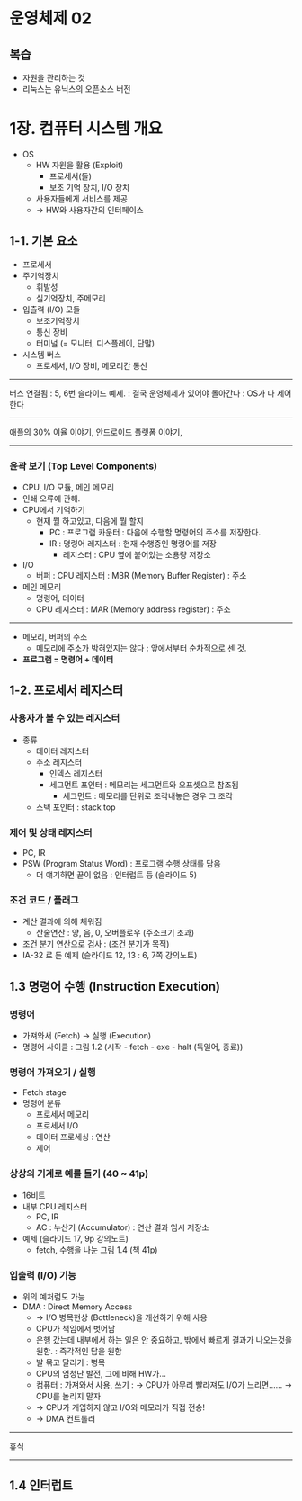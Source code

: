 운영체제 02
===========

복습
----

-	자원을 관리하는 것
-	리눅스는 유닉스의 오픈소스 버전

1장. 컴퓨터 시스템 개요
=======================

-	OS
	-	HW 자원을 활용 (Exploit)
		-	프로세서(들)
		-	보조 기억 장치, I/O 장치
	-	사용자들에게 서비스를 제공
	-	→ HW와 사용자간의 인터페이스

1-1. 기본 요소
--------------

-	프로세서
-	주기억장치
	-	휘발성
	-	실기억장치, 주메모리
-	입출력 (I/O) 모듈
	-	보조기억장치
	-	통신 장비
	-	터미널 (= 모니터, 디스플레이, 단말)
-	시스템 버스
	-	프로세서, I/O 장비, 메모리간 통신

---

버스 연결됨 : 5, 6번 슬라이드 예제. : 결국 운영체제가 있어야 돌아간다 : OS가 다 제어한다

---

애플의 30% 이율 이야기, 안드로이드 플랫폼 이야기,

---

### 윤곽 보기 (Top Level Components)

-	CPU, I/O 모듈, 메인 메모리
-	인쇄 오류에 관해.
-	CPU에서 기억하기
	-	현재 뭘 하고있고, 다음에 뭘 할지
		-	PC : 프로그램 카운터 : 다음에 수행할 명령어의 주소를 저장한다.
		-	IR : 명령어 레지스터 : 현재 수행중인 명령어를 저장
			-	레지스터 : CPU 옆에 붙어있는 소용량 저장소
-	I/O
	-	버퍼 : CPU 레지스터 : MBR (Memory Buffer Register) : 주소
-	메인 메모리
	-	명령어, 데이터
	-	CPU 레지스터 : MAR (Memory address register) : 주소

---

-	메모리, 버퍼의 주소
	-	메모리에 주소가 박혀있지는 않다 : 앞에서부터 순차적으로 센 것.
-	**프로그램 = 명령어 + 데이터**

1-2. 프로세서 레지스터
----------------------

### 사용자가 볼 수 있는 레지스터

-	종류
	-	데이터 레지스터
	-	주소 레지스터
		-	인덱스 레지스터
		-	세그먼트 포인터 : 메모리는 세그먼트와 오프셋으로 참조됨
			-	세그먼트 : 메모리를 단위로 조각내놓은 경우 그 조각
	-	스택 포인터 : stack top

### 제어 및 상태 레지스터

-	PC, IR
-	PSW (Program Status Word) : 프로그램 수행 상태를 담음
	-	더 얘기하면 끝이 없음 : 인터럽트 등 (슬라이드 5)

### 조건 코드 / 플래그

-	계산 결과에 의해 채워짐
	-	산술연산 : 양, 음, 0, 오버플로우 (주소크기 초과)
-	조건 분기 연산으로 검사 : (조건 분기가 목적)
-	IA-32 로 든 예제 (슬라이드 12, 13 : 6, 7쪽 강의노트)

1.3 명령어 수행 (Instruction Execution)
---------------------------------------

### 명령어

-	가져와서 (Fetch) → 실행 (Execution)
-	명령어 사이클 : 그림 1.2 (시작 - fetch - exe - halt (독일어, 종료))

### 명령어 가져오기 / 실행

-	Fetch stage
-	명령어 분류
	-	프로세서 메모리
	-	프로세서 I/O
	-	데이터 프로세싱 : 연산
	-	제어

### 상상의 기계로 예를 들기 (40 ~ 41p)

-	16비트
-	내부 CPU 레지스터
	-	PC, IR
	-	AC : 누산기 (Accumulator) : 연산 결과 임시 저장소
-	예제 (슬라이드 17, 9p 강의노트)
	-	fetch, 수행을 나눈 그림 1.4 (책 41p)

### 입출력 (I/O) 기능

-	위의 예처럼도 가능
-	DMA : Direct Memory Access
	-	→ I/O 병목현상 (Bottleneck)을 개선하기 위해 사용
	-	CPU가 책임에서 벗어남
	-	은행 갔는데 내부에서 하는 일은 안 중요하고, 밖에서 빠르게 결과가 나오는것을 원함. : 즉각적인 답을 원함
	-	발 묶고 달리기 : 병목
	-	CPU의 엄청난 발전, 그에 비해 HW가...
	-	컴퓨터 : 가져와서 사용, 쓰기 : → CPU가 아무리 빨라져도 I/O가 느리면...... → CPU를 놀리지 말자
	-	→ CPU가 개입하지 않고 I/O와 메모리가 직접 전송!
	-	→ DMA 컨트롤러

---

휴식

---

1.4 인터럽트
------------
